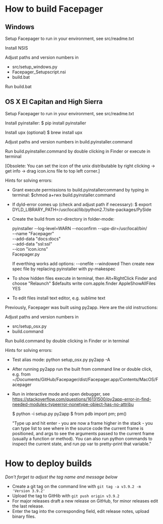 # How to build Facepager
## Windows

Setup Facepager to run in your environment, see src/readme.txt

Install NSIS

Adjust paths and version numbers in
- src/setup_windows.py
- Facepager_Setupscript.nsi
- build.bat

Run build.bat

## OS X El Capitan and High Sierra

Setup Facepager to run in your environment, see src/readme.txt

Install pyinstaller:
	$ pip install pyinstaller
	
Install upx (optional)
	$ brew install upx

Adjust paths and version numbers in build.pyinstaller.command

Run build.pyinstaller.command by double clicking in Finder or execute in terminal

[Obsolete: You can set the icon of the unix distributable by right clicking -> get info -> drag icon.icns file to top left corner.]

Hints for solving errors:

- Grant execute permissions to build.pyinstallercommand by typing in terminal:
  $chmod a+rwx build.pyinstaller.command

- If dyld-error comes up (check and adjust path if necessary):
  $ export DYLD_LIBRARY_PATH=/usr/local/lib/python2.7/site-packages/PySide

- Create the build from scr-directory in folder-mode:

	pyinstaller --log-level=WARN --noconfirm --upx-dir=/usr/local/bin/ \
	    --name "Facepager" \
	    --add-data "docs:docs" \
	    --add-data "ssl:ssl" \
	    --icon "icon.icns" \
	    Facepager.py 

	If everthing works add options: --onefile --windowed
	Then create new spec file by replacing pyinstaller with py-makespec

- To show hidden files execute in terminal, then Alt+RightClick Finder and choose "Relaunch"
    $defaults write com.apple.finder AppleShowAllFiles YES

- To edit files install text editor, e.g. sublime text		

Previously, Facepager was built using py2app. Here are the old instructions:

Adjust paths and version numbers in
- src/setup_osx.py
- build.command

Run build.command by double clicking in Finder or in terminal

Hints for solving errors:
- Test  alias mode:
	python setup_osx.py py2app -A
- After running py2app run the built from command line or double click, e.g. from
  ~/Documents/GitHub/Facepager/dist/Facepager.app/Contents/MacOS/Facepager
- Run in interactive mode and open debugger, see
  https://stackoverflow.com/questions/16131500/py2app-error-in-find-needed-modules-typeerror-nonetype-object-has-no-attribu

  $ python -i setup.py py2app
  $ from pdb import pm; pm()
  
  "Type up and hit enter - you are now a frame higher in the stack - you can type list to see where in the source code the current frame is positioned, and args to see the arguments passed to the current frame (usually a function or method). You can also run python commands to inspect the current state, and run pp var to pretty-print that variable."



# How to deploy builds

_Don't forget to adjust the tag name and message below_

- Create a git tag on the command line with `git tag -a v3.9.2 -m 'Version 3.9.2'`
- Upload the tag to GitHib with `git push origin v3.9.2`
- For major releases draft a new release on GitHub, for minor releases edit the last release.
- Enter the tag into the corresponding field, edit release notes, upload binary files.